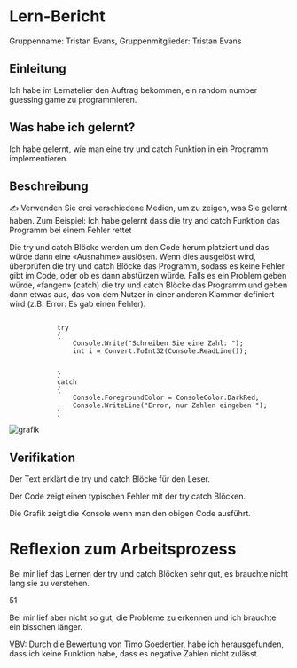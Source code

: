 # Lern-Bericht
Gruppenname: Tristan Evans, Gruppenmitglieder: Tristan Evans

## Einleitung

Ich habe im Lernatelier den Auftrag bekommen, ein random number guessing game zu programmieren.

## Was habe ich gelernt?

Ich habe gelernt, wie man eine try und catch Funktion in ein Programm implementieren.

## Beschreibung

✍️ Verwenden Sie drei verschiedene Medien, um zu zeigen, was Sie gelernt haben. Zum Beispiel:
Ich habe gelernt dass die try and catch Funktion das Programm bei einem Fehler rettet

Die try und catch Blöcke werden um den Code herum platziert und das würde dann eine «Ausnahme» auslösen.
Wenn dies ausgelöst wird, überprüfen die try und catch Blöcke das Programm, sodass es keine Fehler gibt im Code, 
oder ob es dann abstürzen würde. Falls es ein Problem geben würde, «fangen» (catch) die try und catch Blöcke das Programm 
und geben dann etwas aus, das von dem Nutzer in einer anderen Klammer definiert wird (z.B. Error: Es gab einen Fehler).

```
      
            try
            {
                Console.Write("Schreiben Sie eine Zahl: ");
                int i = Convert.ToInt32(Console.ReadLine());
                
                
            }
            catch
            {
                Console.ForegroundColor = ConsoleColor.DarkRed;
                Console.WriteLine("Error, nur Zahlen eingeben ");
            }

```
![grafik](https://user-images.githubusercontent.com/110893008/189852293-4067d0b9-ebb8-463b-91a9-c3205d9b2578.png)



## Verifikation

Der Text erklärt die try und catch Blöcke für den Leser.

Der Code zeigt einen typischen Fehler mit der try catch Blöcken.

Die Grafik zeigt die Konsole wenn man den obigen Code ausführt.

# Reflexion zum Arbeitsprozess

Bei mir lief das Lernen der try und catch Blöcken sehr gut, es brauchte nicht lang sie zu verstehen.

51

Bei mir lief aber nicht so gut, die Probleme zu erkennen und ich brauchte ein bisschen länger.

VBV: Durch die Bewertung von Timo Goedertier, habe ich herausgefunden, dass ich keine Funktion habe, dass es negative Zahlen nicht zulässt.

